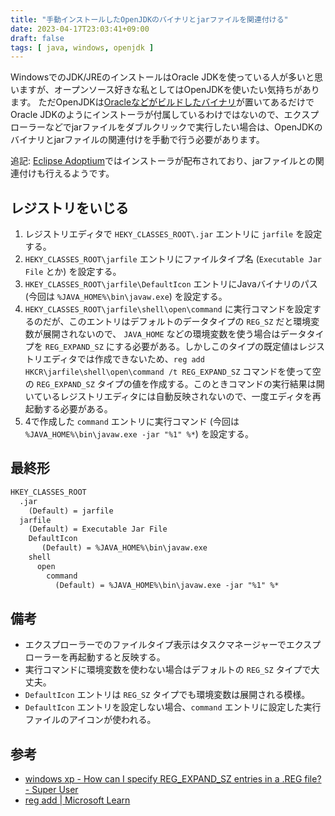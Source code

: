 ```yaml
---
title: "手動インストールしたOpenJDKのバイナリとjarファイルを関連付ける"
date: 2023-04-17T23:03:41+09:00
draft: false
tags: [ java, windows, openjdk ]
---
```


WindowsでのJDK/JREのインストールはOracle JDKを使っている人が多いと思いますが、オープンソース好きな私としてはOpenJDKを使いたい気持ちがあります。
ただOpenJDKは[Oracleなどがビルドしたバイナリ](https://jdk.java.net/)が置いてあるだけでOracle JDKのようにインストーラが付属しているわけではないので、エクスプローラーなどでjarファイルをダブルクリックで実行したい場合は、OpenJDKのバイナリとjarファイルの関連付けを手動で行う必要があります。

追記: [Eclipse Adoptium](https://adoptium.net/)ではインストーラが配布されており、jarファイルとの関連付けも行えるようです。

## レジストリをいじる

1. レジストリエディタで `HEKY_CLASSES_ROOT\.jar` エントリに `jarfile` を設定する。
2. `HEKY_CLASSES_ROOT\jarfile` エントリにファイルタイプ名 (`Executable Jar File` とか) を設定する。
3. `HKEY_CLASSES_ROOT\jarfile\DefaultIcon` エントリにJavaバイナリのパス (今回は `%JAVA_HOME%\bin\javaw.exe`) を設定する。
4. `HEKY_CLASSES_ROOT\jarfile\shell\open\command` に実行コマンドを設定するのだが、このエントリはデフォルトのデータタイプの `REG_SZ` だと環境変数が展開されないので、 `JAVA_HOME` などの環境変数を使う場合はデータタイプを `REG_EXPAND_SZ` にする必要がある。しかしこのタイプの既定値はレジストリエディタでは作成できないため、`reg add HKCR\jarfile\shell\open\command /t REG_EXPAND_SZ` コマンドを使って空の `REG_EXPAND_SZ` タイプの値を作成する。このときコマンドの実行結果は開いているレジストリエディタには自動反映されないので、一度エディタを再起動する必要がある。
5. 4で作成した `command` エントリに実行コマンド (今回は `%JAVA_HOME%\bin\javaw.exe -jar "%1" %*`) を設定する。

## 最終形

``` txt
HKEY_CLASSES_ROOT
  .jar
    (Default) = jarfile
  jarfile
    (Default) = Executable Jar File
    DefaultIcon
       (Default) = %JAVA_HOME%\bin\javaw.exe
    shell
      open
        command
          (Default) = %JAVA_HOME%\bin\javaw.exe -jar "%1" %*
```

## 備考

- エクスプローラーでのファイルタイプ表示はタスクマネージャーでエクスプローラーを再起動すると反映する。
- 実行コマンドに環境変数を使わない場合はデフォルトの `REG_SZ` タイプで大丈夫。
- `DefaultIcon` エントリは `REG_SZ` タイプでも環境変数は展開される模様。
- `DefaultIcon` エントリを設定しない場合、`command` エントリに設定した実行ファイルのアイコンが使われる。

## 参考

- [windows xp - How can I specify REG_EXPAND_SZ entries in a .REG file? - Super User](https://superuser.com/questions/251794/how-can-i-specify-reg-expand-sz-entries-in-a-reg-file)
- [reg add | Microsoft Learn](https://learn.microsoft.com/en-us/windows-server/administration/windows-commands/reg-add)
